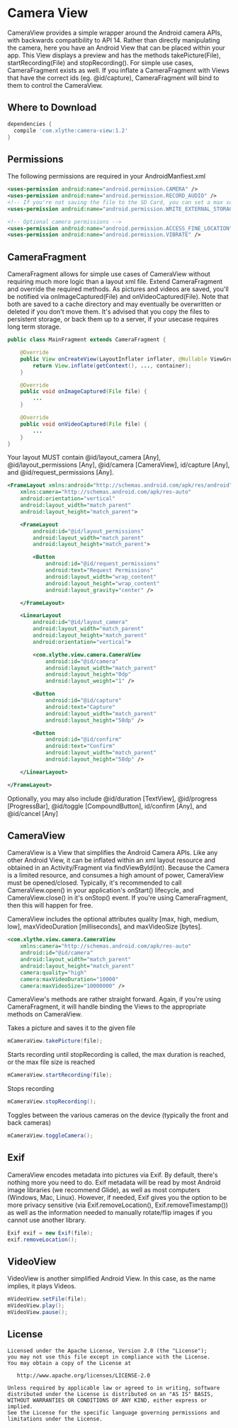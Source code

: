 Camera View
====================

CameraView provides a simple wrapper around the Android camera APIs, with backwards compatibility
to API 14. Rather than directly manipulating the camera, here you have an Android View that can be
placed within your app. This View displays a preview and has the methods takePicture(File),
startRecording(File) and stopRecording(). For simple use cases, CameraFragment exists as well.
If you inflate a CameraFragment with Views that have the correct ids (eg. @id/capture),
CameraFragment will bind to them to control the CameraView.


Where to Download
-----------------
```groovy
dependencies {
  compile 'com.xlythe:camera-view:1.2'
}
```

Permissions
-----------------
The following permissions are required in your AndroidManfiest.xml
```xml
<uses-permission android:name="android.permission.CAMERA" />
<uses-permission android:name="android.permission.RECORD_AUDIO" />
<!-- If you're not saving the file to the SD Card, you can set a max sdk version of 18 (Jellybean) -->
<uses-permission android:name="android.permission.WRITE_EXTERNAL_STORAGE" android:maxSdkVersion="18" />

<!-- Optional camera permissions -->
<uses-permission android:name="android.permission.ACCESS_FINE_LOCATION" />
<uses-permission android:name="android.permission.VIBRATE" />
```

CameraFragment
-----------------
CameraFragment allows for simple use cases of CameraView without requiring much more logic than a
layout xml file. Extend CameraFragment and override the required methods. As pictures and videos are
saved, you'll be notified via onImageCaptured(File) and onVideoCaptured(File). Note that both are
saved to a cache directory and may eventually be overwritten or deleted if you don't move them.
It's advised that you copy the files to persistent storage, or back them up to a server, if your
usecase requires long term storage.
```java
public class MainFragment extends CameraFragment {

    @Override
    public View onCreateView(LayoutInflater inflater, @Nullable ViewGroup container, @Nullable Bundle savedInstanceState) {
        return View.inflate(getContext(), ..., container);
    }

    @Override
    public void onImageCaptured(File file) {
        ...
    }

    @Override
    public void onVideoCaptured(File file) {
        ...
    }
}
```

Your layout MUST contain @id/layout_camera [Any], @id/layout_permissions [Any],
@id/camera [CameraView], id/capture [Any], and @id/request_permissions [Any].
```xml
<FrameLayout xmlns:android="http://schemas.android.com/apk/res/android"
    xmlns:camera="http://schemas.android.com/apk/res-auto"
    android:orientation="vertical"
    android:layout_width="match_parent"
    android:layout_height="match_parent">

    <FrameLayout
        android:id="@id/layout_permissions"
        android:layout_width="match_parent"
        android:layout_height="match_parent">

        <Button
            android:id="@id/request_permissions"
            android:text="Request Permissions"
            android:layout_width="wrap_content"
            android:layout_height="wrap_content"
            android:layout_gravity="center" />

    </FrameLayout>

    <LinearLayout
        android:id="@id/layout_camera"
        android:layout_width="match_parent"
        android:layout_height="match_parent"
        android:orientation="vertical">

        <com.xlythe.view.camera.CameraView
            android:id="@id/camera"
            android:layout_width="match_parent"
            android:layout_height="0dp"
            android:layout_weight="1" />

        <Button
            android:id="@id/capture"
            android:text="Capture"
            android:layout_width="match_parent"
            android:layout_height="58dp" />

        <Button
            android:id="@id/confirm"
            android:text="Confirm"
            android:layout_width="match_parent"
            android:layout_height="58dp" />

    </LinearLayout>

</FrameLayout>
```
Optionally, you may also include @id/duration [TextView], @id/progress [ProgressBar],
@id/toggle [CompoundButton], id/confirm [Any], and @id/cancel [Any]

CameraView
-----------------
CameraView is a View that simplifies the Android Camera APIs. Like any other Android View, it can
be inflated within an xml layout resource and obtained in an Activity/Fragment via
findViewById(int). Because the Camera is a limited resource, and consumes a high amount of power,
CameraView must be opened/closed. Typically, it's recommended to call CameraView.open() in your
application's onStart() lifecycle, and CameraView.close() in it's onStop() event. If you're using
CameraFragment, then this will happen for free.


CameraView includes the optional attributes quality [max, high, medium, low],
maxVideoDuration [milliseconds], and maxVideoSize [bytes].
```xml
<com.xlythe.view.camera.CameraView
    xmlns:camera="http://schemas.android.com/apk/res-auto"
    android:id="@id/camera"
    android:layout_width="match_parent"
    android:layout_height="match_parent"
    camera:quality="high"
    camera:maxVideoDuration="10000"
    camera:maxVideoSize="10000000" />
```

CameraView's methods are rather straight forward. Again, if you're using CameraFragment, it will
handle binding the Views to the appropriate methods on CameraView.

Takes a picture and saves it to the given file
```java
mCameraView.takePicture(file);
```
Starts recording until stopRecording is called, the max duration is reached, or the max file size is reached
```java
mCameraView.startRecording(file);
```
Stops recording
```java
mCameraView.stopRecording();
```
Toggles between the various cameras on the device (typically the front and back cameras)
```java
mCameraView.toggleCamera();
```

Exif
-----------------
CameraView encodes metadata into pictures via Exif. By default, there's nothing more you need to do.
Exif metadata will be read by most Android image libraries (we recommend Glide), as well as most
computers (Windows, Mac, Linux). However, if needed, Exif gives you the option to be more privacy
sensitive (via Exif.removeLocation(), Exif.removeTimestamp()) as well as the information needed to
manually rotate/flip images if you cannot use another library.
```java
Exif exif = new Exif(file);
exif.removeLocation();
```

VideoView
-----------------
VideoView is another simplified Android View. In this case, as the name implies, it plays Videos.
```java
mVideoView.setFile(file);
mVideoView.play();
mVideoView.pause();
```

License
-------

    Licensed under the Apache License, Version 2.0 (the "License");
    you may not use this file except in compliance with the License.
    You may obtain a copy of the License at

       http://www.apache.org/licenses/LICENSE-2.0

    Unless required by applicable law or agreed to in writing, software
    distributed under the License is distributed on an "AS IS" BASIS,
    WITHOUT WARRANTIES OR CONDITIONS OF ANY KIND, either express or implied.
    See the License for the specific language governing permissions and
    limitations under the License.
